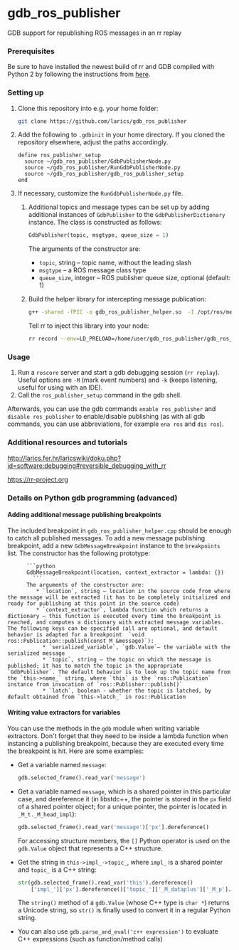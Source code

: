 # gdb_ros_publisher
GDB support for republishing ROS messages in an rr replay

### Prerequisites
Be sure to have installed the newest build of rr and GDB compiled with Python 2 by following the instructions from [here](http://larics.fer.hr/farm/laricswiki/doku.php?id=software:debugging#ros_debugging_-_using_python_2_with_gdb).


### Setting up
  1. Clone this repository into e.g. your home folder:

        ```bash
        git clone https://github.com/larics/gdb_ros_publisher
        ```
  2. Add the following to `.gdbinit` in your home directory. If you cloned the repository elsewhere, adjust the paths accordingly.
        ```gdb
        define ros_publisher_setup
          source ~/gdb_ros_publisher/GdbPublisherNode.py
          source ~/gdb_ros_publisher/RunGdbPublisherNode.py
          source ~/gdb_ros_publisher/gdb_ros_publisher_setup
        end
        ```

  3. If necessary, customize the `RunGdbPublisherNode.py` file.

      1. Additional topics and message types can be set up by adding additional instances of `GdbPublisher` to the `GdbPublisherDictionary` instance. The class is constructed as follows:

          ```python
          GdbPublisher(topic, msgtype, queue_size = 1)
          ```

          The arguments of the constructor are:

            * `topic`, string – topic name, without the leading slash
            * `msgtype` – a ROS message class type
            * `queue_size`, integer – ROS publisher queue size, optional (default: 1)

       2. Build the helper library for intercepting message publication:

          ```bash
          g++ -shared -fPIC -o gdb_ros_publisher_helper.so  -I /opt/ros/melodic/include -g gdb_ros_publisher_helper.cpp
            ```

          Tell rr to inject this library into your node:

          ```bash
          rr record --env=LD_PRELOAD=/home/user/gdb_ros_publisher/gdb_ros_publisher_helper.so  <node and arguments>...
            ```
### Usage

  1. Run a `roscore` server and start a gdb debugging session (`rr replay`). Useful options are `-M` (mark event numbers) and `-k` (keeps listening, useful for using with an IDE).
  2. Call the `ros_publisher_setup` command in the gdb shell.

  Afterwards, you can use the gdb commands `enable ros_publisher` and `disable ros_publisher` to enable/disable publishing (as with all gdb commands, you can use abbreviations, for example `ena ros` and `dis ros`).

### Additional resources and tutorials

http://larics.fer.hr/laricswiki/doku.php?id=software:debugging#reversible_debugging_with_rr

https://rr-project.org

### Details on Python gdb programming (advanced)

#### Adding additional message publishing breakpoints

The included breakpoint in `gdb_ros_publisher_helper.cpp` should be enough to catch all published messages. To add a new message publishing breakpoint, add a new `GdbMessageBreakpoint` instance to the `breakpoints` list. The constructor has the following prototype:

          ```python
          GdbMessageBreakpoint(location, context_extractor = lambda: {})
            ```
          The arguments of the constructor are:
             * `location`, string – location in the source code from where the message will be extracted (it has to be completely initialized and ready for publishing at this point in the source code)
             * `context_extractor`, lambda function which returns a dictionary – this function is executed every time the breakpoint is reached, and computes a dictionary with extracted message variables. The following keys can be specified (all are optional, and default behavior is adapted for a breakpoint  `void ros::Publication::publish(const M &message)`):
               * `serialized_variable`, `gdb.Value`– the variable with the serialized message
               * `topic`, string – the topic on which the message is published; it has to match the topic in the appropriate `GdbPublisher`. The default behavior is to look up the topic name from the `this->name_` string, where `this` is the `ros::Publication` instance from invocation of `ros::Publisher::publish()`
               * `latch`, boolean - whether the topic is latched, by default obtained from `this->latch_` in ros::Publication


#### Writing value extractors for variables

You can use the methods in the `gdb` module when writing variable extractors. Don't forget that they need to be inside a lambda function when instancing a publishing breakpoint, because they are executed every time the breakpoint is hit. Here are some examples:

  *  Get a variable named `message`:

      ```python
      gdb.selected_frame().read_var('message')
      ```

  *  Get a variable named `message`, which is a shared pointer in this particular case, and dereference it (in libstdc++, the pointer is stored in the `px` field of a shared pointer object; for a unique pointer, the pointer is located in `_M_t._M_head_impl`):

      ```python
      gdb.selected_frame().read_var('message')['px'].dereference()
      ```
      For accessing structure members, the `[]` Python operator is used on the `gdb.Value` object that represents a C++ structure.

  *  Get the string in `this->impl_->topic_`, where `impl_` is a shared pointer and `topic_` is a C++ string:

      ```python
      str(gdb.selected_frame().read_var('this').dereference()
          ['impl_']['px'].dereference()['topic_']['_M_dataplus']['_M_p'].string())
      ```
      The `string()` method of a `gdb.Value` (whose C++ type is `char *`) returns a Unicode string, so `str()` is finally used to convert it in a regular Python string.

  * You can also use `gdb.parse_and_eval('c++ expression')` to evaluate C++ expressions (such as function/method calls)

